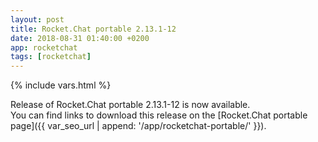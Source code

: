 ```yaml
---
layout: post
title: Rocket.Chat portable 2.13.1-12
date: 2018-08-31 01:40:00 +0200
app: rocketchat
tags: [rocketchat]
---
```

{% include vars.html %}

Release of Rocket.Chat portable 2.13.1-12 is now available.<br />
You can find links to download this release on the [Rocket.Chat portable page]({{ var_seo_url | append: '/app/rocketchat-portable/' }}).